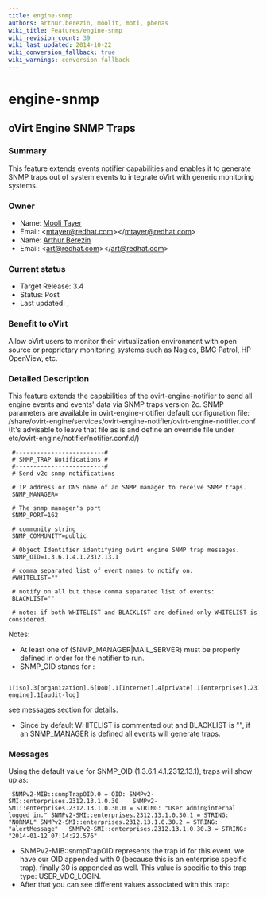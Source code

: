 ```yaml
---
title: engine-snmp
authors: arthur.berezin, moolit, moti, pbenas
wiki_title: Features/engine-snmp
wiki_revision_count: 39
wiki_last_updated: 2014-10-22
wiki_conversion_fallback: true
wiki_warnings: conversion-fallback
---
```


# engine-snmp

## oVirt Engine SNMP Traps

### Summary

This feature extends events notifier capabilities and enables it to generate SNMP traps out of system events to integrate oVirt with generic monitoring systems.

### Owner

*   Name: [Mooli Tayer](user:mtayer)
*   Email: <<mtayer@redhat.com>></<mtayer@redhat.com>>
*   Name: [Arthur Berezin](user:aberezin)
*   Email: <<art@redhat.com>></<art@redhat.com>>

### Current status

*   Target Release: 3.4
*   Status: Post
*   Last updated: ,

### Benefit to oVirt

Allow oVirt users to monitor their virtualization environment with open source or proprietary monitoring systems such as Nagios, BMC Patrol, HP OpenView, etc.

### Detailed Description

This feature extends the capabilities of the ovirt-engine-notifier to send all engine events and events' data via SNMP traps version 2c.
 SNMP parameters are available in ovirt-engine-notifier default configuration file: /share/ovirt-engine/services/ovirt-engine-notifier/ovirt-engine-notifier.conf
 (It's advisable to leave that file as is and define an override file under etc/ovirt-engine/notifier/notifier.conf.d/)

     #-------------------------#
     # SNMP_TRAP Notifications #
     #-------------------------#
     # Send v2c snmp notifications

     # IP address or DNS name of an SNMP manager to receive SNMP traps.
     SNMP_MANAGER=

     # The snmp manager's port
     SNMP_PORT=162

     # community string
     SNMP_COMMUNITY=public

     # Object Identifier identifying ovirt engine SNMP trap messages.
     SNMP_OID=1.3.6.1.4.1.2312.13.1

     # comma separated list of event names to notify on.
     #WHITELIST=""

     # notify on all but these comma separated list of events:
     BLACKLIST=""

     # note: if both WHITELIST and BLACKLIST are defined only WHITELIST is considered.

Notes:

*   At least one of (SNMP_MANAGER|MAIL_SERVER) must be properly defined in order for the notifier to run.
*   SNMP_OID stands for :

<!-- -->

     1[iso].3[organization].6[DoD].1[Internet].4[private].1[enterprises].2312[redhat].13[ovirt-engine].1[audit-log]

see messages section for details.

*   Since by default WHITELIST is commented out and BLACKLIST is "", if an SNMP_MANAGER is defined all events will generate traps.

### Messages

Using the default value for SNMP_OID (1.3.6.1.4.1.2312.13.1), traps will show up as:

     SNMPv2-MIB::snmpTrapOID.0 = OID: SNMPv2-SMI::enterprises.2312.13.1.0.30    SNMPv2-SMI::enterprises.2312.13.1.0.30.0 = STRING: "User admin@internal logged in." SNMPv2-SMI::enterprises.2312.13.1.0.30.1 = STRING: "NORMAL" SNMPv2-SMI::enterprises.2312.13.1.0.30.2 = STRING: "alertMessage"   SNMPv2-SMI::enterprises.2312.13.1.0.30.3 = STRING: "2014-01-12 07:14:22.576"

*   SNMPv2-MIB::snmpTrapOID represents the trap id for this event. we have our OID appended with 0 (because this is an enterprise specific trap). finally 30 is appended as well. This value is specific to this trap type: USER_VDC_LOGIN.
*   After that you can see different values associated with this trap:

